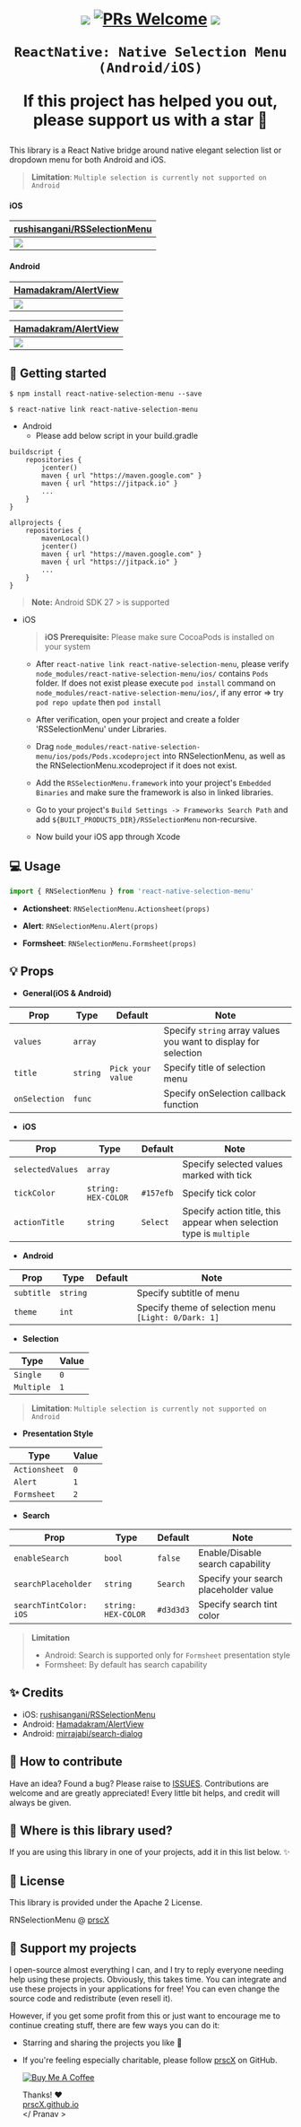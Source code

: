 <h1 align="center">

<p align="center">
  <a href="https://www.npmjs.com/package/react-native-selection-menu"><img src="http://img.shields.io/npm/v/react-native-selection-menu.svg?style=flat" /></a>
  <a href="https://github.com/prscX/react-native-selection-menu/pulls"><img alt="PRs Welcome" src="https://img.shields.io/badge/PRs-welcome-brightgreen.svg" /></a>
  <a href="https://github.com/prscX/react-native-selection-menu#License"><img src="https://img.shields.io/npm/l/react-native-selection-menu.svg?style=flat" /></a>
</p>


    ReactNative: Native Selection Menu (Android/iOS)

If this project has helped you out, please support us with a star 🌟
</h1>
This library is a React Native bridge around native elegant selection list or dropdown menu for both Android and iOS.


> **Limitation**: `Multiple selection is currently not supported on Android`


#### iOS

| **[rushisangani/RSSelectionMenu](https://github.com/rushisangani/RSSelectionMenu)** |
|-------------------------------------------------------------------------------------|
| <img src="./assets/ios-hero.gif" />                                                 |

#### Android

| **[Hamadakram/AlertView](https://github.com/Hamadakram/AlertView)**                      |
|------------------------------------------------------------------------------------------|
| <img src="https://github.com/Hamadakram/AlertView/raw/master/art/Banner.png?raw=true" /> |

| **[Hamadakram/AlertView](https://github.com/Hamadakram/AlertView)**                                                |
|--------------------------------------------------------------------------------------------------------------------|
| <img src="https://cloud.githubusercontent.com/assets/8886687/26755439/869f9e6c-48a2-11e7-9e6c-829b573e7730.jpg" /> |



## 📖 Getting started

`$ npm install react-native-selection-menu --save`

`$ react-native link react-native-selection-menu`

* Android
  * Please add below script in your build.gradle

```
buildscript {
    repositories {
        jcenter()
        maven { url "https://maven.google.com" }
        maven { url "https://jitpack.io" }
        ...
    }
}

allprojects {
    repositories {
        mavenLocal()
        jcenter()
        maven { url "https://maven.google.com" }
        maven { url "https://jitpack.io" }
        ...
    }
}
```


> **Note:** Android SDK 27 > is supported

* iOS
    > **iOS Prerequisite:** Please make sure CocoaPods is installed on your system

  * After `react-native link react-native-selection-menu`, please verify `node_modules/react-native-selection-menu/ios/` contains `Pods` folder. If does not exist please execute `pod install` command on `node_modules/react-native-selection-menu/ios/`, if any error => try `pod repo update` then `pod install`
  * After verification, open your project and create a folder 'RSSelectionMenu' under Libraries.
  * Drag `node_modules/react-native-selection-menu/ios/pods/Pods.xcodeproject` into RNSelectionMenu, as well as the RNSelectionMenu.xcodeproject if it does not exist.
  * Add the `RSSelectionMenu.framework` into your project's `Embedded Binaries` and make sure the framework is also in linked libraries.
  * Go to your project's `Build Settings -> Frameworks Search Path` and add `${BUILT_PRODUCTS_DIR}/RSSelectionMenu` non-recursive.

  * Now build your iOS app through Xcode


## 💻 Usage

```javascript
import { RNSelectionMenu } from 'react-native-selection-menu'
```

* **Actionsheet**: `RNSelectionMenu.Actionsheet(props)`

* **Alert**: `RNSelectionMenu.Alert(props)`

* **Formsheet**: `RNSelectionMenu.Formsheet(props)`




## 💡 Props

- **General(iOS & Android)**

| Prop          | Type     | Default           | Note                                                            |
|---------------|----------|-------------------|-----------------------------------------------------------------|
| `values`      | `array`  |                   | Specify `string` array values you want to display for selection |
| `title`       | `string` | `Pick your value` | Specify title of selection menu                                 |
| `onSelection` | `func`   |                   | Specify onSelection callback function                           |

- **iOS**

| Prop             | Type                | Default   | Note                                                                |
|------------------|---------------------|-----------|---------------------------------------------------------------------|
| `selectedValues` | `array`             |           | Specify selected values marked with tick                            |
| `tickColor`      | `string: HEX-COLOR` | `#157efb` | Specify tick color                                                  |
| `actionTitle`    | `string`            | `Select`  | Specify action title, this appear when selection type is `multiple` |

- **Android**

| Prop       | Type     | Default | Note                                                 |
|------------|----------|---------|------------------------------------------------------|
| `subtitle` | `string` |         | Specify subtitle of menu                             |
| `theme`    | `int`    |         | Specify theme of selection menu `[Light: 0/Dark: 1]` |


- **Selection**

| Type       | Value |
|------------|-------|
| `Single`   | `0`   |
| `Multiple` | `1`   |


> **Limitation**: `Multiple selection is currently not supported on Android`

- **Presentation Style**

| Type          | Value |
|---------------|-------|
| `Actionsheet` | `0`   |
| `Alert`       | `1`   |
| `Formsheet`   | `2`   |

- **Search**

| Prop                   | Type                | Default   | Note                                  |
|------------------------|---------------------|-----------|---------------------------------------|
| `enableSearch`         | `bool`              | `false`   | Enable/Disable search capability      |
| `searchPlaceholder`    | `string`            | `Search`  | Specify your search placeholder value |
| `searchTintColor: iOS` | `string: HEX-COLOR` | `#d3d3d3` | Specify search tint color             |


> **Limitation**
> - Android: Search is supported only for `Formsheet` presentation style
> - Formsheet: By default has search capability



## ✨ Credits

- iOS: [rushisangani/RSSelectionMenu](https://github.com/rushisangani/RSSelectionMenu)
- Android: [Hamadakram/AlertView](https://github.com/Hamadakram/AlertView)
- Android: [mirrajabi/search-dialog](https://github.com/mirrajabi/search-dialog)

## 🤔 How to contribute
Have an idea? Found a bug? Please raise to [ISSUES](https://github.com/prscX/react-native-selection-menu/issues).
Contributions are welcome and are greatly appreciated! Every little bit helps, and credit will always be given.

## 💫 Where is this library used?
If you are using this library in one of your projects, add it in this list below. ✨


## 📜 License
This library is provided under the Apache 2 License.

RNSelectionMenu @ [prscX](https://github.com/prscX)

## 💖 Support my projects
I open-source almost everything I can, and I try to reply everyone needing help using these projects. Obviously, this takes time. You can integrate and use these projects in your applications for free! You can even change the source code and redistribute (even resell it).

However, if you get some profit from this or just want to encourage me to continue creating stuff, there are few ways you can do it:
* Starring and sharing the projects you like 🚀
* If you're feeling especially charitable, please follow [prscX](https://github.com/prscX) on GitHub.

  <a href="https://www.buymeacoffee.com/prscX" target="_blank"><img src="https://www.buymeacoffee.com/assets/img/custom_images/orange_img.png" alt="Buy Me A Coffee" style="height: auto !important;width: auto !important;" ></a>

  Thanks! ❤️
  <br/>
  [prscX.github.io](https://prscx.github.io)
  <br/>
  </ Pranav >
